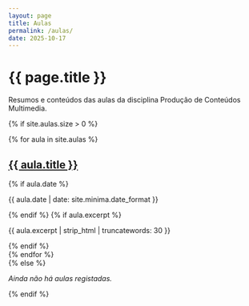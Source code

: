 ```yaml
---
layout: page
title: Aulas
permalink: /aulas/
date: 2025-10-17
---
```


# {{ page.title }}

Resumos e conteúdos das aulas da disciplina Produção de Conteúdos Multimedia.

{% if site.aulas.size > 0 %}
  <div class="collection-list">
    {% for aula in site.aulas %}
      <article class="collection-item">
        <h2><a href="{{ aula.url | relative_url }}">{{ aula.title }}</a></h2>
        {% if aula.date %}
          <p class="item-date">{{ aula.date | date: site.minima.date_format }}</p>
        {% endif %}
        {% if aula.excerpt %}
          <p class="item-excerpt">{{ aula.excerpt | strip_html | truncatewords: 30 }}</p>
        {% endif %}
      </article>
    {% endfor %}
  </div>
{% else %}
  <p><em>Ainda não há aulas registadas.</em></p>
{% endif %}
